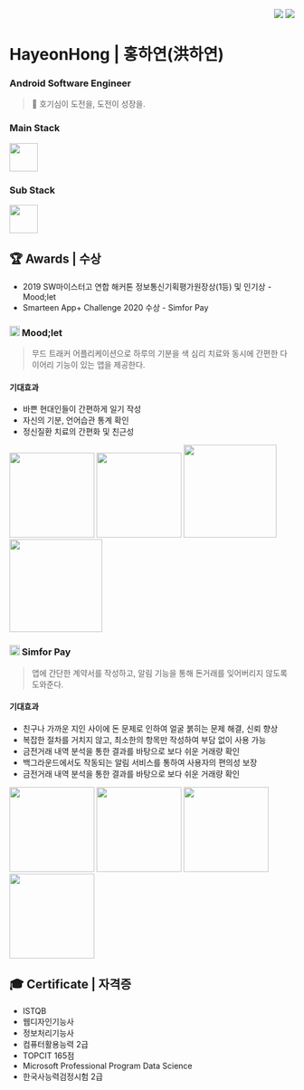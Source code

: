 <p align=right>
  <a href="https://hits.seeyoufarm.com"><img src="https://hits.seeyoufarm.com/api/count/incr/badge.svg?url=https%3A%2F%2Fgithub.com%2Fhayeon1549&count_bg=%23668EFD&title_bg=%23555555&icon=github.svg&icon_color=%23E7E7E7&title=hits&edge_flat=false"/></a>
  <img src="https://img.shields.io/github/followers/hayeon1549?style=social"> 
</p>

# HayeonHong | 홍하연(洪하연) 
### Android Software Engineer

> 🐝 호기심이 도전을, 도전이 성장을.

<!--
[![Anurag's github stats](https://github-readme-stats.vercel.app/api?username=hayeon1549)](https://github.com/anuraghazra/github-readme-stats)
[![Top Langs](https://github-readme-stats.vercel.app/api/top-langs/?username=hayeon1549&layout=compact)](https://github.com/anuraghazra/github-readme-stats)
-->

### Main Stack
<image src="https://user-images.githubusercontent.com/41175122/95147860-e7416200-07bc-11eb-8c4c-4f845d1484a0.png" height="50">
  
### Sub Stack
<image src="https://user-images.githubusercontent.com/41175122/95147862-e8728f00-07bc-11eb-99e5-f1ec63f0b154.png" height="50">

## 🏆 Awards | 수상
- 2019 SW마이스터고 연합 해커톤 정보통신기획평가원장상(1등) 및 인기상 - Mood;let
- Smarteen App+ Challenge 2020 수상 - Simfor Pay

### <image src="https://user-images.githubusercontent.com/41175122/95153777-3db59d00-07cb-11eb-9908-939919b62073.png" width="18"> Mood;let
> 무드 트래커 어플리케이션으로 하루의 기분을 색 심리 치료와 동시에 간편한 다이어리 기능이 있는 앱을 제공한다.

#### 기대효과
- 바쁜 현대인들이 간편하게 일기 작성
- 자신의 기분, 언어습관 통계 확인
- 정신질환 치료의 간편화 및 친근성

<img src="https://user-images.githubusercontent.com/41175122/95154706-68a0f080-07cd-11eb-943c-34ad6a6c7a01.PNG" width="150"> <img src="https://user-images.githubusercontent.com/41175122/95154709-69d21d80-07cd-11eb-8817-af4923ba405d.PNG" width="150">
<img src="https://user-images.githubusercontent.com/41175122/95154708-69d21d80-07cd-11eb-86d0-0ffdd78810b4.PNG" width="164">
<img src="https://user-images.githubusercontent.com/41175122/95154712-6a6ab400-07cd-11eb-8002-eaac08c7b3ac.PNG" width="164">

### <image src="https://user-images.githubusercontent.com/41175122/95153926-98e78f80-07cb-11eb-8c35-815ceb48a0bf.png" width="18"> Simfor Pay
> 앱에 간단한 계약서를 작성하고, 알림 기능을 통해 돈거래를 잊어버리지 않도록 도와준다.
 
 #### 기대효과
- 친구나 가까운 지인 사이에 돈 문제로 인하여 얼굴 붉히는 문제 해결, 신뢰 향상
- 복잡한 절차를 거치지 않고, 최소한의 항목만 작성하여 부담 없이 사용 가능
- 금전거래 내역 분석을 통한 결과를 바탕으로 보다 쉬운 거래량 확인
- 백그라운드에서도 작동되는 알림 서비스를 통하여 사용자의 편의성 보장
- 금전거래 내역 분석을 통한 결과를 바탕으로 보다 쉬운 거래량 확인

<image src="https://user-images.githubusercontent.com/41175122/95154368-a4878600-07cc-11eb-9783-e7af4fb769b3.png" width="150"> <image src="https://user-images.githubusercontent.com/41175122/95154364-a3eeef80-07cc-11eb-803f-75e9d97d9a67.png" width="150"> 
<image src="https://user-images.githubusercontent.com/41175122/95154366-a4878600-07cc-11eb-9a66-8de358e41ab5.png" width="150"> 
<image src="https://user-images.githubusercontent.com/41175122/95154362-a2bdc280-07cc-11eb-80b6-f18423c9c0ee.png" width="150">  
  
## 🎓 Certificate | 자격증
- ISTQB
- 웹디자인기능사
- 정보처리기능사
- 컴퓨터활용능력 2급
- TOPCIT 165점
- Microsoft Professional Program Data Science
- 한국사능력검정시험 2급
